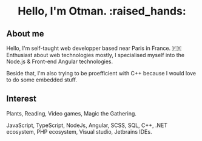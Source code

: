 <h1 align="center">Hello, I'm Otman. :raised_hands:</h1>

## About me

Hello, I'm self-taught web developper based near Paris in France. :fr: 
Enthusiast about web technologies mostly, I specialised myself into the Node.js & Front-end Angular technologies.

Beside that, I'm also trying to be proefficient with C++ because I would love to do some embedded stuff.

## Interest

Plants, Reading, Video games, Magic the Gathering.

JavaScript, TypeScript, NodeJs, Angular, SCSS, SQL, C++, .NET ecosystem, PHP ecosystem, Visual studio, Jetbrains IDEs.
